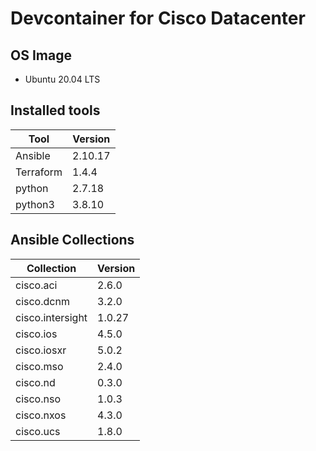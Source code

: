 # Devcontainer for Cisco Datacenter

## OS Image
- Ubuntu 20.04 LTS

## Installed tools
| Tool | Version |
|--|--|
| Ansible  | 2.10.17 |
| Terraform | 1.4.4 |
| python | 2.7.18 |
| python3 | 3.8.10 |

## Ansible Collections
| Collection | Version |
|--|--|
|cisco.aci         |2.6.0  | 
|cisco.dcnm        |3.2.0  | 
|cisco.intersight  |1.0.27 | 
|cisco.ios         |4.5.0  | 
|cisco.iosxr       |5.0.2  | 
|cisco.mso         |2.4.0  | 
|cisco.nd          |0.3.0  | 
|cisco.nso         |1.0.3  | 
|cisco.nxos        |4.3.0  | 
|cisco.ucs         |1.8.0  | 